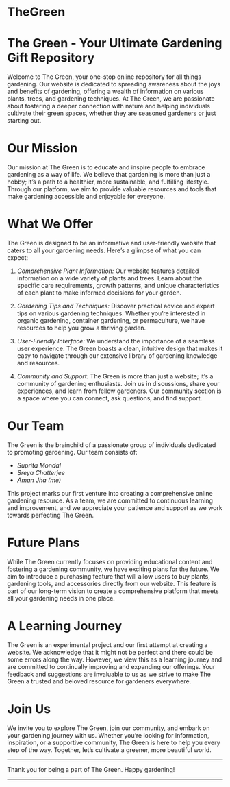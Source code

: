 # TheGreen



# The Green - Your Ultimate Gardening Gift Repository

Welcome to The Green, your one-stop online repository for all things gardening. Our website is dedicated to spreading awareness about the joys and benefits of gardening, offering a wealth of information on various plants, trees, and gardening techniques. At The Green, we are passionate about fostering a deeper connection with nature and helping individuals cultivate their green spaces, whether they are seasoned gardeners or just starting out.

# Our Mission

Our mission at The Green is to educate and inspire people to embrace gardening as a way of life. We believe that gardening is more than just a hobby; it’s a path to a healthier, more sustainable, and fulfilling lifestyle. Through our platform, we aim to provide valuable resources and tools that make gardening accessible and enjoyable for everyone.

# What We Offer

The Green is designed to be an informative and user-friendly website that caters to all your gardening needs. Here’s a glimpse of what you can expect:

1. *Comprehensive Plant Information:* Our website features detailed information on a wide variety of plants and trees. Learn about the specific care requirements, growth patterns, and unique characteristics of each plant to make informed decisions for your garden.

2. *Gardening Tips and Techniques:* Discover practical advice and expert tips on various gardening techniques. Whether you’re interested in organic gardening, container gardening, or permaculture, we have resources to help you grow a thriving garden.

3. *User-Friendly Interface:* We understand the importance of a seamless user experience. The Green boasts a clean, intuitive design that makes it easy to navigate through our extensive library of gardening knowledge and resources.

4. *Community and Support:* The Green is more than just a website; it’s a community of gardening enthusiasts. Join us in discussions, share your experiences, and learn from fellow gardeners. Our community section is a space where you can connect, ask questions, and find support.

# Our Team

The Green is the brainchild of a passionate group of individuals dedicated to promoting gardening. Our team consists of:

- *Suprita Mondal*
- *Sreya Chatterjee*
- *Aman Jha (me)*

This project marks our first venture into creating a comprehensive online gardening resource. As a team, we are committed to continuous learning and improvement, and we appreciate your patience and support as we work towards perfecting The Green.

# Future Plans

While The Green currently focuses on providing educational content and fostering a gardening community, we have exciting plans for the future. We aim to introduce a purchasing feature that will allow users to buy plants, gardening tools, and accessories directly from our website. This feature is part of our long-term vision to create a comprehensive platform that meets all your gardening needs in one place.

# A Learning Journey

The Green is an experimental project and our first attempt at creating a website. We acknowledge that it might not be perfect and there could be some errors along the way. However, we view this as a learning journey and are committed to continually improving and expanding our offerings. Your feedback and suggestions are invaluable to us as we strive to make The Green a trusted and beloved resource for gardeners everywhere.

# Join Us

We invite you to explore The Green, join our community, and embark on your gardening journey with us. Whether you’re looking for information, inspiration, or a supportive community, The Green is here to help you every step of the way. Together, let’s cultivate a greener, more beautiful world.

---

Thank you for being a part of The Green. Happy gardening!

---

